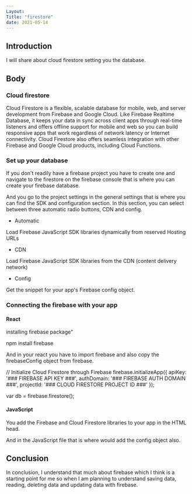 ```yaml
---
Layout:
Title: "firestore"
date: 2021-05-14
---
```


## Introduction

I will share about cloud firestore setting you the database.

## Body

### Cloud firestore

Cloud Firestore is a flexible, scalable database for mobile, web, and server development from Firebase and Google Cloud. Like Firebase Realtime Database, it keeps your data in sync across client apps through real-time listeners and offers offline support for mobile and web so you can build responsive apps that work regardless of network latency or Internet connectivity. Cloud Firestore also offers seamless integration with other Firebase and Google Cloud products, including Cloud Functions.

### Set up your database

If you don't readily have a firebase project you have to create one and navigate to the firestore on the firebase console that is where you can create your firebase database.

And you go to the project settings in the general settings that is where you can find the SDK and configuration section. In this section, you can select between three automatic radio buttons, CDN and config.

- Automatic

Load Firebase JavaScript SDK libraries dynamically from reserved Hosting URLs

- CDN

Load Firebase JavaScript SDK libraries from the CDN (content delivery network)

- Config

Get the snippet for your app's Firebase config object.

### Connecting the firebase with your app

#### React

installing firebase package"

npm install firebase

And in your react you have to import firebase and also copy the firebaseConfig object from firebase.

// Initialize Cloud Firestore through Firebase
firebase.initializeApp({
apiKey: '### FIREBASE API KEY ###',
authDomain: '### FIREBASE AUTH DOMAIN ###',
projectId: '### CLOUD FIRESTORE PROJECT ID ###'
});

var db = firebase.firestore();

#### JavaScript

You add the Firebase and Cloud Firestore libraries to your app in the HTML head.

<script src="https://www.gstatic.com/firebasejs/8.6.1/firebase-app.js"></script>
<script src="https://www.gstatic.com/firebasejs/8.6.1/firebase-firestore.js"></script>

And in the JavaScript file that is where would add the config object also.

## Conclusion

In conclusion, I understand that much about firebase which I think is a starting point for me so when I am planning to understand saving data, reading, deleting data and updating data with firebase.
